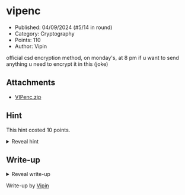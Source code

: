 # vipenc

- Published: 04/09/2024 (#5/14 in round)
- Category: Cryptography
- Points: 110
- Author: Vipin

official csd encryption method, on monday's, at 8 pm if u want to send anything u need to encrypt it in this (joke)

## Attachments

- [VIPenc.zip](VIPenc.zip)

## Hint

This hint costed 10 points.

<details>
<summary>Reveal hint</summary>

This is a tricky challenge! There are 2 ways of going about this. Understanding how the cipher works and solving it manually, or making a python script that is the complete opposite of the encryption script

</details>

## Write-up

<details>
<summary>Reveal write-up</summary>

You need to figure out how to decrypt the flag by reversing the operations of the `encoder.py`

example solve script:

```py
def reverse_shift_decrypt(ciphertext):
    decrypted_text = ''
    for i, char in enumerate(ciphertext):
        shift_amount = i
        shifted_char = chr((ord(char) - ord('a') - shift_amount) % 26 + ord('a')) if char.islower() else \
            chr((ord(char) - ord('A') - shift_amount) % 26 + ord('A')) if char.isupper() else char
        decrypted_text += shifted_char
    return decrypted_text[::-1]

if __name__ == "__main__":
    ciphertext = "}O0174I1VDWX0P_U0_5G43I_141D1IJ0_4_51S7_3Z4D_WH4_5L0174Q_I371WE_3U7_07_D147_B1U0J5_1_38H4X_3B1C_V3E11_S_38A4Q_5y3QZ1O_3K01_1{yoz"
    decrypted_text = reverse_shift_decrypt(ciphertext)
    print("Decrypted text:", decrypted_text)
```

Flag: `csd{1_10V3_C1PH3r5_M4Y83_U_11K3D_M1N3_M4Y83_1_5H0U1D_741K_70_7H3_UN173D_N4710N5_4ND_M4K3_7H15_4_0FF1C141_M34N5_0F_C0MMUN1C4710N}`
</details>

Write-up by [Vipin](https://vipin.xyz)
